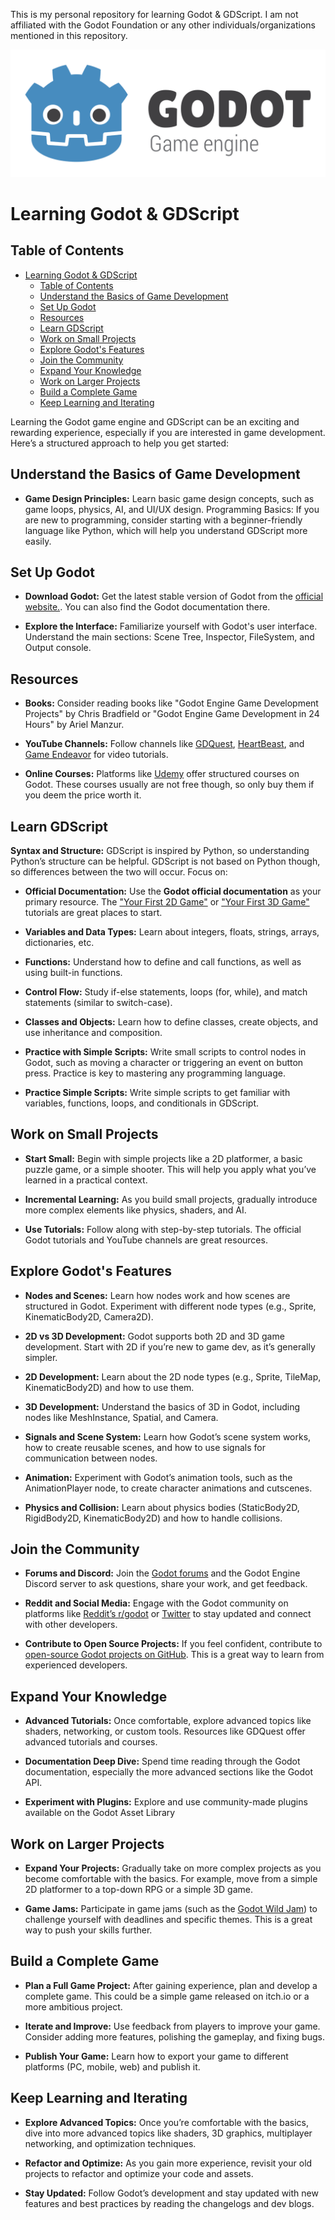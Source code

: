 This is my personal repository for learning Godot & GDScript. I am not affiliated with the Godot Foundation or any other individuals/organizations mentioned in this repository.

![Godot Logo](images/godot-game-engine-logo.svg)

# Learning Godot & GDScript

## Table of Contents

- [Learning Godot \& GDScript](#learning-godot--gdscript)
  - [Table of Contents](#table-of-contents)
  - [Understand the Basics of Game Development](#understand-the-basics-of-game-development)
  - [Set Up Godot](#set-up-godot)
  - [Resources](#resources)
  - [Learn GDScript](#learn-gdscript)
  - [Work on Small Projects](#work-on-small-projects)
  - [Explore Godot's Features](#explore-godots-features)
  - [Join the Community](#join-the-community)
  - [Expand Your Knowledge](#expand-your-knowledge)
  - [Work on Larger Projects](#work-on-larger-projects)
  - [Build a Complete Game](#build-a-complete-game)
  - [Keep Learning and Iterating](#keep-learning-and-iterating)

Learning the Godot game engine and GDScript can be an exciting and rewarding experience, especially if you are interested in game development. Here’s a structured approach to help you get started:

## Understand the Basics of Game Development

- **Game Design Principles:** Learn basic game design concepts, such as game loops, physics, AI, and UI/UX design.
Programming Basics: If you are new to programming, consider starting with a beginner-friendly language like Python, which will help you understand GDScript more easily.

## Set Up Godot

- **Download Godot:** Get the latest stable version of Godot from the [official website.](https://godotengine.org/). You can also find the Godot documentation there.

- **Explore the Interface:** Familiarize yourself with Godot's user interface. Understand the main sections: Scene Tree, Inspector, FileSystem, and Output console.

## Resources

- **Books:** Consider reading books like "Godot Engine Game Development Projects" by Chris Bradfield or "Godot Engine Game Development in 24 Hours" by Ariel Manzur.

- **YouTube Channels:** Follow channels like [GDQuest](https://www.youtube.com/@Gdquest), [HeartBeast](https://www.youtube.com/@uheartbeast), and [Game Endeavor](https://www.youtube.com/@GameEndeavor) for video tutorials.

- **Online Courses:** Platforms like [Udemy](https://www.udemy.com/courses/search/?src=ukw&q=godot) offer structured courses on Godot. These courses usually are not free though, so only buy them if you deem the price worth it.

## Learn GDScript

**Syntax and Structure:** GDScript is inspired by Python, so understanding Python’s structure can be helpful. GDScript is not based on Python though, so differences between the two will occur. Focus on:

- **Official Documentation:** Use the **Godot official documentation** as your primary resource. The ["Your First 2D Game"](https://docs.godotengine.org/en/stable/getting_started/first_2d_game/index.html) or ["Your First 3D Game"](https://docs.godotengine.org/en/stable/getting_started/first_3d_game/index.html) tutorials are great places to start.

- **Variables and Data Types:** Learn about integers, floats, strings, arrays, dictionaries, etc.

- **Functions:** Understand how to define and call functions, as well as using built-in functions.

- **Control Flow:** Study if-else statements, loops (for, while), and match statements (similar to switch-case).

- **Classes and Objects:** Learn how to define classes, create objects, and use inheritance and composition.

- **Practice with Simple Scripts:** Write small scripts to control nodes in Godot, such as moving a character or triggering an event on button press. Practice is key to mastering any programming language.

- **Practice Simple Scripts:** Write simple scripts to get familiar with variables, functions, loops, and conditionals in GDScript.

## Work on Small Projects

- **Start Small:** Begin with simple projects like a 2D platformer, a basic puzzle game, or a simple shooter. This will help you apply what you’ve learned in a practical context.

- **Incremental Learning:** As you build small projects, gradually introduce more complex elements like physics, shaders, and AI.

- **Use Tutorials:** Follow along with step-by-step tutorials. The official Godot tutorials and YouTube channels are great resources.

## Explore Godot's Features

- **Nodes and Scenes:** Learn how nodes work and how scenes are structured in Godot. Experiment with different node types (e.g., Sprite, KinematicBody2D, Camera2D).

- **2D vs 3D Development:** Godot supports both 2D and 3D game development. Start with 2D if you’re new to game dev, as it’s generally simpler.

- **2D Development:** Learn about the 2D node types (e.g., Sprite, TileMap, KinematicBody2D) and how to use them.

- **3D Development:** Understand the basics of 3D in Godot, including nodes like MeshInstance, Spatial, and Camera.

- **Signals and Scene System:** Learn how Godot’s scene system works, how to create reusable scenes, and how to use signals for communication between nodes.

- **Animation:** Experiment with Godot’s animation tools, such as the AnimationPlayer node, to create character animations and cutscenes.

- **Physics and Collision:** Learn about physics bodies (StaticBody2D, RigidBody2D, KinematicBody2D) and how to handle collisions.

## Join the Community

- **Forums and Discord:** Join the [Godot forums](https://godotforums.org/) and the Godot Engine Discord server to ask questions, share your work, and get feedback.

- **Reddit and Social Media:** Engage with the Godot community on platforms like [Reddit’s r/godot](https://www.reddit.com/r/godot/) or [Twitter](https://twitter.com/godotengine) to stay updated and connect with other developers.

- **Contribute to Open Source Projects:** If you feel confident, contribute to [open-source Godot projects on GitHub](https://github.com/search?q=godot&type=repositories). This is a great way to learn from experienced developers.

## Expand Your Knowledge

- **Advanced Tutorials:** Once comfortable, explore advanced topics like shaders, networking, or custom tools. Resources like GDQuest offer advanced tutorials and courses.

- **Documentation Deep Dive:** Spend time reading through the Godot documentation, especially the more advanced sections like the Godot API.

- **Experiment with Plugins:** Explore and use community-made plugins available on the Godot Asset Library

## Work on Larger Projects

- **Expand Your Projects:** Gradually take on more complex projects as you become comfortable with the basics. For example, move from a simple 2D platformer to a top-down RPG or a simple 3D game.

- **Game Jams:** Participate in game jams (such as the [Godot Wild Jam](https://godotwildjam.com/)) to challenge yourself with deadlines and specific themes. This is a great way to push your skills further.

## Build a Complete Game

- **Plan a Full Game Project:** After gaining experience, plan and develop a complete game. This could be a simple game released on itch.io or a more ambitious project.

- **Iterate and Improve:** Use feedback from players to improve your game. Consider adding more features, polishing the gameplay, and fixing bugs.

- **Publish Your Game:** Learn how to export your game to different platforms (PC, mobile, web) and publish it.

## Keep Learning and Iterating

- **Explore Advanced Topics:** Once you’re comfortable with the basics, dive into more advanced topics like shaders, 3D graphics, multiplayer networking, and optimization techniques.

- **Refactor and Optimize:** As you gain more experience, revisit your old projects to refactor and optimize your code and assets.

- **Stay Updated:** Follow Godot’s development and stay updated with new features and best practices by reading the changelogs and dev blogs.
